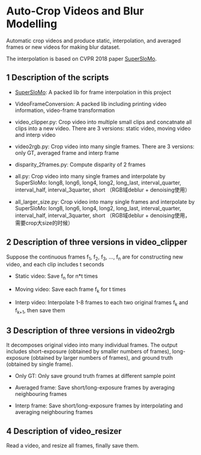 # Auto-Crop Videos and Blur Modelling

Automatic crop videos and produce static, interpolation, and averaged frames or new videos for making blur dataset.

The interpolation is based on CVPR 2018 paper [SuperSloMo](https://people.cs.umass.edu/~hzjiang/projects/superslomo/).

## 1 Description of the scripts

- [SuperSloMo](https://github.com/avinashpaliwal/Super-SloMo): A packed lib for frame interpolation in this project

- VideoFrameConversion: A packed lib including printing video information, video-frame transformation

- video_clipper.py: Crop video into multiple small clips and concatnate all clips into a new video. There are 3 versions: static video, moving video and interp video

- video2rgb.py: Crop video into many single frames. There are 3 versions: only GT, averaged frame and interp frame

- disparity_2frames.py: Compute disparity of 2 frames

- all.py: Crop video into many single frames and interpolate by SuperSloMo: long8, long6, long4, long2, long_last, interval_quarter, interval_half, interval_3quarter, short （RGB域deblur + denoising使用）

- all_larger_size.py: Crop video into many single frames and interpolate by SuperSloMo: long8, long6, long4, long2, long_last, interval_quarter, interval_half, interval_3quarter, short （RGB域deblur + denoising使用，需要crop大size的时候）

## 2 Description of three versions in video_clipper

Suppose the continuous frames f<sub>1</sub>, f<sub>2</sub>, f<sub>3</sub>, ..., f<sub>n</sub> are for constructing new video, and each clip includes t seconds

- Static video: Save f<sub>n</sub> for n*t times

- Moving video: Save each frame f<sub>k</sub> for t times

- Interp video: Interpolate 1-8 frames to each two original frames f<sub>k</sub> and f<sub>k+1</sub>, then save them

## 3 Description of three versions in video2rgb

It decomposes original video into many individual frames. The output includes short-exposure (obtained by smaller numbers of frames), long-exposure (obtained by larger numbers of frames), and ground truth (obtained by single frame).

- Only GT: Only save ground truth frames at different sample point

- Averaged frame: Save short/long-exposure frames by averaging neighbouring frames

- Interp frame: Save short/long-exposure frames by interpolating and averaging neighbouring frames

## 4 Description of video_resizer

Read a video, and resize all frames, finally save them.
